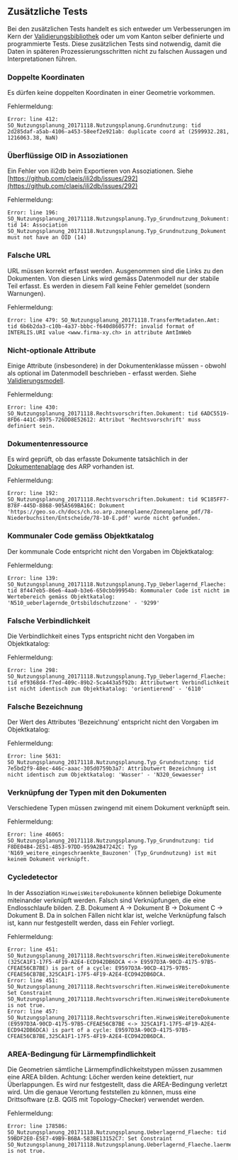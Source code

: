 ## Zusätzliche Tests
Bei den zusätzlichen Tests handelt es sich entweder um Verbesserungen im Kern der [Validierungsbibliothek](https://github.com/claeis/ilivalidator) oder um vom Kanton selber definierte und programmierte Tests. Diese zusätzlichen Tests sind notwendig, damit die Daten in späteren Prozessierungsschritten nicht zu falschen Aussagen und Interpretationen führen.

### Doppelte Koordinaten
Es dürfen keine doppelten Koordinaten in einer Geometrie vorkommen.

Fehlermeldung:
```
Error: line 412: SO_Nutzungsplanung_20171118.Nutzungsplanung.Grundnutzung: tid 2d285daf-a5ab-4106-a453-58eef2e921ab: duplicate coord at (2599932.281, 1216063.38, NaN)
```

### Überflüssige OID in Assoziationen
Ein Fehler von ili2db beim Exportieren von Assoziationen. Siehe [https://github.com/claeis/ili2db/issues/292](https://github.com/claeis/ili2db/issues/292)

Fehlermeldung:
```
Error: line 196: SO_Nutzungsplanung_20171118.Nutzungsplanung.Typ_Grundnutzung_Dokument: tid 14: Association SO_Nutzungsplanung_20171118.Nutzungsplanung.Typ_Grundnutzung_Dokument must not have an OID (14)
```

### Falsche URL
URL müssen korrekt erfasst werden. Ausgenommen sind die Links zu den Dokumenten. Von diesen Links wird gemäss Datenmodell nur der stabile Teil erfasst. Es werden in diesem Fall keine Fehler gemeldet (sondern Warnungen).

Fehlermeldung:
```
Error: line 479: SO_Nutzungsplanung_20171118.TransferMetadaten.Amt: tid 6b6b2da3-c10b-4a37-bbbc-f640d860577f: invalid format of INTERLIS.URI value <www.firma-xy.ch> in attribute AmtImWeb
```

### Nicht-optionale Attribute
Einige Attribute (insbesondere) in der Dokumentenklasse müssen - obwohl als optional im Datenmodell beschrieben - erfasst werden. Siehe [Validierungsmodell](https://github.com/edigonzales/ilivalidator-web-service-nplso/blob/master/src/main/resources/ili/SO_Nutzungsplanung_20171118_Validierung_20190129_UTF8.ili#L35).

Fehlermeldung:
```
Error: line 430: SO_Nutzungsplanung_20171118.Rechtsvorschriften.Dokument: tid 6ADC5519-8FD6-441C-8975-726DD8E52612: Attribut 'Rechtsvorschrift' muss definiert sein.
```

### Dokumentenressource
Es wird geprüft, ob das erfasste Dokumente tatsächlich in der [Dokumentenablage](https://geo.so.ch/docs/ch.so.arp.zonenplaene/Zonenplaene_pdf/) des ARP vorhanden ist. 

Fehlermeldung:
```
Error: line 192: SO_Nutzungsplanung_20171118.Rechtsvorschriften.Dokument: tid 9C185FF7-B78F-445D-8868-905A569BA16C: Dokument 'https://geo.so.ch/docs/ch.so.arp.zonenplaene/Zonenplaene_pdf/78-Niederbuchsiten/Entscheide/78-10-E.pdf' wurde nicht gefunden.
```

### Kommunaler Code gemäss Objektkatalog
Der kommunale Code entspricht nicht den Vorgaben im Objektkatalog:

Fehlermeldung:
```
Error: line 139: SO_Nutzungsplanung_20171118.Nutzungsplanung.Typ_Ueberlagernd_Flaeche: tid 8f447eb5-86e6-4aa0-b3e6-650cbb99954b: Kommunaler Code ist nicht im Wertebereich gemäss Objektkatalog: 'N510_ueberlagernde_Ortsbildschutzzone' - '9299'
```

### Falsche Verbindlichkeit
Die Verbindlichkeit eines Typs entspricht nicht den Vorgaben im Objektkatalog:

Fehlermeldung:
```
Error: line 298: SO_Nutzungsplanung_20171118.Nutzungsplanung.Typ_Ueberlagernd_Flaeche: tid ef9368d4-f7ed-409c-89b2-5ca443a5f92b: Attributwert Verbindlichkeit ist nicht identisch zum Objektkatalog: 'orientierend' - '6110'
```

### Falsche Bezeichnung
Der Wert des Attributes 'Bezeichnung' entspricht nicht den Vorgaben im Objektkatalog:

Fehlermeldung:
```
Error: line 5631: SO_Nutzungsplanung_20171118.Nutzungsplanung.Typ_Grundnutzung: tid 7e5bd2f9-48ec-446c-aaac-305d0759b3a7: Attributwert Bezeichnung ist nicht identisch zum Objektkatalog: 'Wasser' - 'N320_Gewaesser'
```

### Verknüpfung der Typen mit den Dokumenten
Verschiedene Typen müssen zwingend mit einem Dokument verknüpft sein.

Fehlermeldung:
```
Error: line 46065: SO_Nutzungsplanung_20171118.Nutzungsplanung.Typ_Grundnutzung: tid F8DE04B4-2E51-4B53-97DD-959A2B47242C: Typ 'N169_weitere_eingeschraenkte_Bauzonen' (Typ_Grundnutzung) ist mit keinem Dokument verknüpft.
```

### Cycledetector 
In der Assoziation `HinweisWeitereDokumente` können beliebige Dokumente miteinander verknüpft werden. Falsch sind Verknüpfungen, die eine Endlosschlaufe bilden. Z.B. Dokument A -> Dokument B -> Dokument C -> Dokument B. Da in solchen Fällen nicht klar ist, welche Verknüpfung falsch ist, kann nur festgestellt werden, dass ein Fehler vorliegt.

Fehlermeldung:
```
Error: line 451: SO_Nutzungsplanung_20171118.Rechtsvorschriften.HinweisWeitereDokumente: (325CA1F1-17F5-4F19-A2E4-ECD942DB6DCA <-> E9597D3A-90CD-4175-97B5-CFEAE56CB7BE) is part of a cycle: E9597D3A-90CD-4175-97B5-CFEAE56CB7BE,325CA1F1-17F5-4F19-A2E4-ECD942DB6DCA.
Error: line 451: SO_Nutzungsplanung_20171118.Rechtsvorschriften.HinweisWeitereDokumente: Set Constraint SO_Nutzungsplanung_20171118.Rechtsvorschriften.HinweisWeitereDokumente.isValidDocumentsCycle is not true.
Error: line 457: SO_Nutzungsplanung_20171118.Rechtsvorschriften.HinweisWeitereDokumente: (E9597D3A-90CD-4175-97B5-CFEAE56CB7BE <-> 325CA1F1-17F5-4F19-A2E4-ECD942DB6DCA) is part of a cycle: E9597D3A-90CD-4175-97B5-CFEAE56CB7BE,325CA1F1-17F5-4F19-A2E4-ECD942DB6DCA.

```

### AREA-Bedingung für Lärmempfindlichkeit
Die Geometrien sämtliche Lärmempfindlichkeitstypen müssen zusammen eine AREA bilden. Achtung: Löcher werden keine detektiert, nur Überlappungen. Es wird nur festgestellt, dass die AREA-Bedingung verletzt wird. Um die genaue Verortung feststellen zu können, muss eine Drittsoftware (z.B. QGIS mit Topology-Checker) verwendet werden.

Fehlermeldung:
```
Error: line 178586: SO_Nutzungsplanung_20171118.Nutzungsplanung.Ueberlagernd_Flaeche: tid 59BDF2E0-E5E7-49B9-B6BA-583BE13152C7: Set Constraint SO_Nutzungsplanung_20171118.Nutzungsplanung.Ueberlagernd_Flaeche.laermempfindlichkeitsAreaCheck is not true.

```
